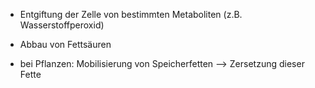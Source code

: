 - Entgiftung der Zelle von bestimmten Metaboliten (z.B. Wasserstoffperoxid)
- Abbau von Fettsäuren 

- bei Pflanzen: Mobilisierung von Speicherfetten --> Zersetzung dieser Fette 